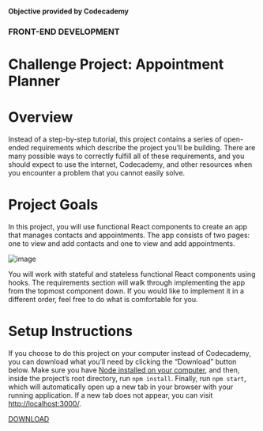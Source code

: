 #### Objective provided by Codecademy

### FRONT-END DEVELOPMENT

# Challenge Project: Appointment Planner

# Overview

Instead of a step-by-step tutorial, this project contains a series of open-ended requirements which describe the project you’ll be building. There are many possible ways to correctly fulfill all of these requirements, and you should expect to use the internet, Codecademy, and other resources when you encounter a problem that you cannot easily solve.

# Project Goals

In this project, you will use functional React components to create an app that manages contacts and appointments. The app consists of two pages: one to view and add contacts and one to view and add appointments.

![image](https://github.com/user-attachments/assets/b92a9710-cb0b-4323-a2d3-676d0d5a6d5b)

You will work with stateful and stateless functional React components using hooks. The requirements section will walk through implementing the app from the topmost component down. If you would like to implement it in a different order, feel free to do what is comfortable for you.

# Setup Instructions

If you choose to do this project on your computer instead of Codecademy, you can download what you’ll need by clicking the “Download” button below. Make sure you have [Node installed on your computer](https://www.codecademy.com/articles/setting-up-node-locally), and then, inside the project’s root directory, run `npm install`. Finally, run `npm start`, which will automatically open up a new tab in your browser with your running application. If a new tab does not appear, you can visit [http://localhost:3000/](http://localhost:3000/).

[DOWNLOAD](https://static-assets.codecademy.com/Courses/react/projects/appointment-planner-starting-v18.zip)
